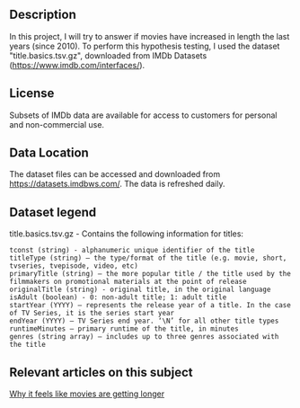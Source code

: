 ## Description
In this project, I will try to answer if movies have increased in length the last years (since 2010).
To perform this hypothesis testing, I used the dataset "title.basics.tsv.gz", downloaded from IMDb Datasets (https://www.imdb.com/interfaces/).

## License
Subsets of IMDb data are available for access to customers for personal and non-commercial use. 

## Data Location
The dataset files can be accessed and downloaded from https://datasets.imdbws.com/. The data is refreshed daily.

## Dataset legend
title.basics.tsv.gz - Contains the following information for titles:

    tconst (string) - alphanumeric unique identifier of the title
    titleType (string) – the type/format of the title (e.g. movie, short, tvseries, tvepisode, video, etc)
    primaryTitle (string) – the more popular title / the title used by the filmmakers on promotional materials at the point of release
    originalTitle (string) - original title, in the original language
    isAdult (boolean) - 0: non-adult title; 1: adult title
    startYear (YYYY) – represents the release year of a title. In the case of TV Series, it is the series start year
    endYear (YYYY) – TV Series end year. ‘\N’ for all other title types
    runtimeMinutes – primary runtime of the title, in minutes
    genres (string array) – includes up to three genres associated with the title

## Relevant articles on this subject
[Why it feels like movies are getting longer](https://edition.cnn.com/2022/02/06/entertainment/movie-runtimes-longer-mcu-batman-oscar-bait-cec/index.html)

